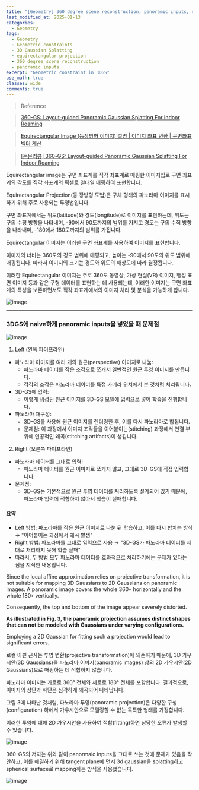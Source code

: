 ```yaml
---
title: "[Geometry] 360 degree scene reconstruction, panoramic inputs, equirectangular projection"
last_modified_at: 2025-01-13
categories:
  - Geometry
tags:
  - Geometry
  - Geometric constraints
  - 3D Gaussian Splatting
  - equirectangular projection
  - 360 degree scene reconstruction
  - panoramic inputs
excerpt: "Geometric constraint in 3DGS"
use_math: true
classes: wide
comments: true
---
```


> Reference

> [360-GS: Layout-guided Panoramic Gaussian Splatting For Indoor Roaming](https://arxiv.org/pdf/2402.00763)

> [Equirectangular Image (등장방형 이미지) 설명 | 이미지 좌표 변환 | 구면좌표 벡터 계산](https://mvje.tistory.com/211)

> [[논문리뷰] 360-GS: Layout-guided Panoramic Gaussian Splatting For Indoor Roaming](https://kimjy99.github.io/%EB%85%BC%EB%AC%B8%EB%A6%AC%EB%B7%B0/360-gs/)

Equirectangular image는 구면 좌표계를 직각 좌표계로 매핑한 이미지입로 구면 좌표계의 각도를 직각 좌표계의 픽셀로 일대일 매핑하여 표현합니다.

Equirectangular Projection(등 장방형 도법)은 구체 형태의 파노라마 이미지를 표시하기 위해 주로 사용되는 투영법입니다.

구면 좌표계에서는 위도(latitude)와 경도(longitude)로 이미지를 표현하는데, 위도는 구의 수평 방향을 나타내며, -90에서 90도까지의 범위를 가지고 경도는 구의 수직 방향을 나타내며, -180에서 180도까지의 범위를 가집니다. 

Equirectangular 이미지는 이러한 구면 좌표계를 사용하여 이미지를 표현합니다. 

이미지의 너비는 360도의 경도 범위에 매핑되고, 높이는 -90에서 90도의 위도 범위에 매핑됩니다. 따라서 이미지의 크기는 경도와 위도의 해상도에 따라 결정됩니다.

이러한 Equirectangular 이미지는 주로 360도 동영상, 가상 현실(VR) 이미지, 행성 표면 이미지 등과 같은 구형 데이터를 표현하는 데 사용되는데, 이러한 이미지는 구면 좌표계의 특성을 보존하면서도 직각 좌표계에서의 이미지 처리 및 분석을 가능하게 합니다.

![image](https://github.com/user-attachments/assets/33edaad8-ab12-472e-a591-da73d2f231d4)

----------

### 3DGS에 naive하게 panoramic inputs을 넣었을 때 문제점

![image](https://github.com/user-attachments/assets/7b836655-332c-4d9f-a11e-591847da4aeb)

1. Left (왼쪽 파이프라인)

- 파노라마 이미지를 여러 개의 원근(perspective) 이미지로 나눔:
  - 파노라마 데이터를 작은 조각으로 쪼개서 일반적인 원근 투영 이미지를 만듭니다.
  - 각각의 조각은 파노라마 데이터를 특정 카메라 위치에서 본 것처럼 처리됩니다.
- 3D-GS에 입력:
  - 이렇게 생성된 원근 이미지를 3D-GS 모델에 입력으로 넣어 학습을 진행합니다.
- 파노라마 재구성:
  - 3D-GS를 사용해 원근 이미지를 렌더링한 후, 이를 다시 파노라마로 합칩니다.
  - 문제점: 이 과정에서 이미지 조각들을 이어붙이는(stitching) 과정에서 연결 부위에 인공적인 왜곡(stitching artifacts)이 생깁니다.

2. Right (오른쪽 파이프라인)
   
- 파노라마 데이터를 그대로 입력:
  - 파노라마 데이터를 원근 이미지로 쪼개지 않고, 그대로 3D-GS에 직접 입력합니다.
- 문제점:
  - 3D-GS는 기본적으로 원근 투영 데이터를 처리하도록 설계되어 있기 때문에, 파노라마 입력에 적합하지 않아서 학습이 실패합니다.

#### 요약
- Left 방법: 파노라마를 작은 원근 이미지로 나눈 뒤 학습하고, 이를 다시 합치는 방식 → "이어붙이는 과정에서 왜곡 발생"
- Right 방법: 파노라마를 그대로 입력으로 사용 → "3D-GS가 파노라마 데이터를 제대로 처리하지 못해 학습 실패"
- 따라서, 두 방법 모두 파노라마 데이터를 효과적으로 처리하기에는 문제가 있다는 점을 지적한 내용입니다.


Since the local affine approximation relies on projective transformation, it is not suitable for mapping 3D Gaussians to 2D Gaussians on panoramic images. A panoramic image covers the whole 360◦ horizontally and the whole 180◦ vertically.

Consequently, the top and bottom of the image appear severely distorted. 

**As illustrated in Fig. 3, the panoramic projection assumes distinct shapes that can not be modeled with Gaussians under varying configurations.**

Employing a 2D Gaussian for fitting such a projection would lead to significant errors.

로컬 아핀 근사는 투영 변환(projective transformation)에 의존하기 때문에, 3D 가우시안(3D Gaussians)을 파노라마 이미지(panoramic images) 상의 2D 가우시안(2D Gaussians)으로 매핑하는 데 적합하지 않습니다.

파노라마 이미지는 가로로 360° 전체와 세로로 180° 전체를 포함합니다. 결과적으로, 이미지의 상단과 하단은 심각하게 왜곡되어 나타납니다. 

그림 3에 나타난 것처럼, 파노라마 투영(panoramic projection)은 다양한 구성(configuration) 하에서 가우시안으로 모델링할 수 없는 독특한 형태를 가정합니다. 

이러한 투영에 대해 2D 가우시안을 사용하여 적합(fitting)하면 상당한 오류가 발생할 수 있습니다.

![image](https://github.com/user-attachments/assets/1f073e3d-8076-4fd7-9fee-fb5eeb8b3903)

360-GS의 저자는 위와 같이 panormaic inputs을 그대로 쓰는 것에 문제가 있음을 착안하고, 이를 해결하기 위해 tangent plane에 먼저 3d gaussian을 splatting하고 spherical surface로 mapping하는 방식을 사용했습니다.

![image](https://github.com/user-attachments/assets/4d0198be-7569-4fd8-a894-1f2a10b7f8cf)

